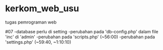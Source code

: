 # kerkom_web_usu
tugas pemrograman web

#07
-database perlu di setting
-perubahan pada 'db-config.php' dalam file 'inc' di 'admin'
-perubahan pada 'scripts.php' (~56:00)
-perubahan pada 'settings.php' (~59:40, ~1:10:10)
